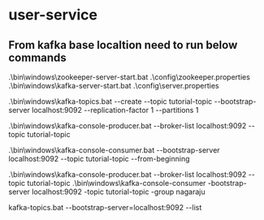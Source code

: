 # user-service
From kafka base localtion need to run below commands
------------------------------------------------------------
.\bin\windows\zookeeper-server-start.bat .\config\zookeeper.properties
.\bin\windows\kafka-server-start.bat .\config\server.properties

.\bin\windows\kafka-topics.bat --create --topic tutorial-topic --bootstrap-server localhost:9092 --replication-factor 1 --partitions 1

.\bin\windows\kafka-console-producer.bat --broker-list localhost:9092 --topic tutorial-topic

.\bin\windows\kafka-console-consumer.bat --bootstrap-server localhost:9092 --topic tutorial-topic --from-beginning

.\bin\windows\kafka-console-producer.bat --broker-list localhost:9092 --topic tutorial-topic
.\bin\windows\kafka-console-consumer -bootstrap-server localhost:9092 -topic  tutorial-topic -group nagaraju

kafka-topics.bat --bootstrap-server=localhost:9092 --list